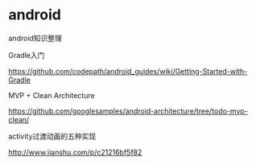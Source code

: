 # android
android知识整理


Gradle入门

https://github.com/codepath/android_guides/wiki/Getting-Started-with-Gradle

MVP + Clean Architecture

https://github.com/googlesamples/android-architecture/tree/todo-mvp-clean/

activity过渡动画的五种实现

http://www.jianshu.com/p/c21216bf5f82
